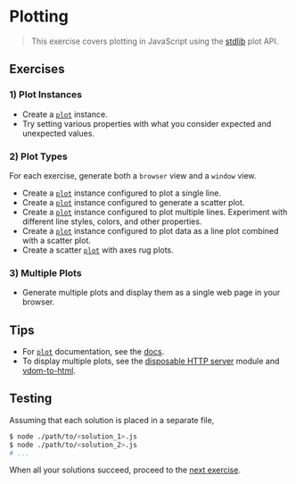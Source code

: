 # Plotting

> This exercise covers plotting in JavaScript using the [stdlib][stdlib] plot API.


## Exercises

### 1) Plot Instances

* Create a [`plot`][@stdlib/plot/ctor] instance.
* Try setting various properties with what you consider expected and unexpected values.


### 2) Plot Types

For each exercise, generate both a `browser` view and a `window` view.

* Create a [`plot`][@stdlib/plot/ctor] instance configured to plot a single line.
* Create a [`plot`][@stdlib/plot/ctor] instance configured to generate a scatter plot.
* Create a [`plot`][@stdlib/plot/ctor] instance configured to plot multiple lines. Experiment with different line styles, colors, and other properties.
* Create a [`plot`][@stdlib/plot/ctor] instance configured to plot data as a line plot combined with a scatter plot.
* Create a scatter [`plot`][@stdlib/plot/ctor] with axes rug plots.


### 3) Multiple Plots

* Generate multiple plots and display them as a single web page in your browser.


## Tips

* For [`plot`][@stdlib/plot/ctor] documentation, see the [docs][@stdlib/plot/ctor].
* To display multiple plots, see the [disposable HTTP server][@stdlib/tools/disposable-http-server] module and [vdom-to-html][vdom-to-html].


## Testing

Assuming that each solution is placed in a separate file,

``` bash
$ node ./path/to/<solution_1>.js
$ node ./path/to/<solution_2>.js
# ...
```

When all your solutions succeed, proceed to the [next exercise][next-exercise].


<section class="links">

[stdlib]: https://github.com/stdlib-js/stdlib
[@stdlib/plot/ctor]: https://github.com/stdlib-js/stdlib/tree/develop/lib/node_modules/%40stdlib/plot/plot
[@stdlib/tools/disposable-http-server]: https://github.com/stdlib-js/stdlib/tree/develop/lib/node_modules/%40stdlib/tools/disposable-http-server
[vdom-to-html]: https://github.com/nthtran/vdom-to-html

[next-exercise]: https://github.com/stdlib-js/stdlib/blob/develop/workshops/numeric-computing/exercises

</section>

<!-- /.links -->
